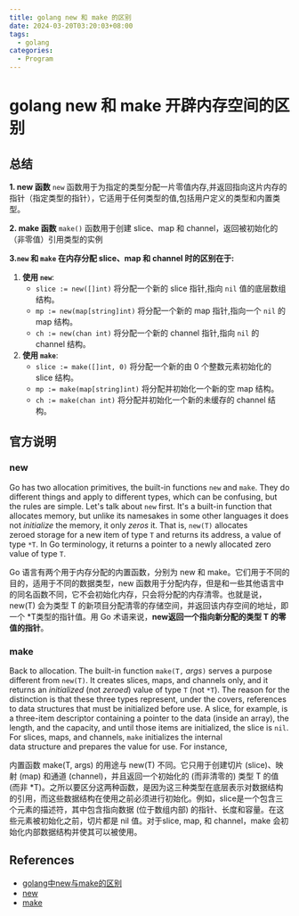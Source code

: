 ```yaml
---
title: golang new 和 make 的区别
date: 2024-03-20T03:20:03+08:00
tags:
  - golang
categories:
  - Program
---
```


# golang new 和 make 开辟内存空间的区别

## 总结

**1. new 函数**
`new` 函数用于为指定的类型分配一片零值内存,并返回指向这片内存的指针（指定类型的指针），它适用于任何类型的值,包括用户定义的类型和内置类型。

**2. make 函数**
`make()` 函数用于创建 slice、map 和 channel，返回被初始化的（非零值）引用类型的实例

**3.`new` 和 `make` 在内存分配 slice、map 和 channel 时的区别在于:**

1. **使用 `new`**:
    - `slice := new([]int)` 将分配一个新的 slice 指针,指向 `nil` 值的底层数组结构。
    - `mp := new(map[string]int)` 将分配一个新的 map 指针,指向一个 `nil` 的 map 结构。
    - `ch := new(chan int)` 将分配一个新的 channel 指针,指向 `nil` 的 channel 结构。
2. **使用 `make`**:
    - `slice := make([]int, 0)` 将分配一个新的由 0 个整数元素初始化的 slice 结构。
    - `mp := make(map[string]int)` 将分配并初始化一个新的空 map 结构。
    - `ch := make(chan int)` 将分配并初始化一个新的未缓存的 channel 结构。

## 官方说明

### new
Go has two allocation primitives, the built-in functions `new` and `make`. They do different things and apply to different types, which can be confusing, but the rules are simple. Let's talk about `new` first. It's a built-in function that allocates memory, but unlike its namesakes in some other languages it does not _initialize_ the memory, it only _zeros_ it. That is, `new(T)` allocates zeroed storage for a new item of type `T` and returns its address, a value of type `*T`. In Go terminology, it returns a pointer to a newly allocated zero value of type `T`.

Go 语言有两个用于内存分配的内置函数，分别为 new 和 make。它们用于不同的目的，适用于不同的数据类型，new 函数用于分配内存，但是和一些其他语言中的同名函数不同，它不会初始化内存，只会将分配的内存清零。也就是说，new(T) 会为类型 T 的新项目分配清零的存储空间，并返回该内存空间的地址，即一个 \*T类型的指针值。用 Go 术语来说，**new返回一个指向新分配的类型 T 的零值的指针**。
### make

Back to allocation. The built-in function `make(T,` _args_`)` serves a purpose different from `new(T)`. It creates slices, maps, and channels only, and it returns an _initialized_ (not _zeroed_) value of type `T` (not `*T`). The reason for the distinction is that these three types represent, under the covers, references to data structures that must be initialized before use. A slice, for example, is a three-item descriptor containing a pointer to the data (inside an array), the length, and the capacity, and until those items are initialized, the slice is `nil`. For slices, maps, and channels, `make` initializes the internal data structure and prepares the value for use. For instance,

内置函数 make(T, args) 的用途与 new(T) 不同。它只用于创建切片 (slice)、映射 (map) 和通道 (channel)，并且返回一个初始化的 (而非清零的) 类型 T 的值 (而非 \*T)。之所以要区分这两种函数，是因为这三种类型在底层表示对数据结构的引用，而这些数据结构在使用之前必须进行初始化。例如，slice是一个包含三个元素的描述符，其中包含指向数据 (位于数组内部) 的指针、长度和容量。在这些元素被初始化之前，切片都是 nil 值。对于slice, map, 和 channel，make 会初始化内部数据结构并使其可以被使用。

## References

- [golang中new与make的区别](https://juejin.cn/post/7180326159027011639)
- [new](https://go.dev/doc/effective_go.html#allocation_new)
- [make](https://go.dev/doc/effective_go.html#allocation_make)